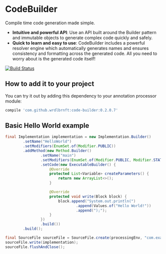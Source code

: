 # CodeBuilder

Compile time code generation made simple.

 - **Intuitive and powerful API**: Use an API built around the Builder pattern and immutable objects to generate 
 complex code quickly and safely.
 - **Quick to learn and easy to use**: CodeBuilder includes a powerful resolver engine which automatically generates names
  and ensures consistency and formatting across the generated code. All you need to worry about is the generated code itself!
  
[![Build Status](https://travis-ci.org/Wrdlbrnft/CodeBuilder.svg?branch=master)](https://travis-ci.org/Wrdlbrnft/CodeBuilder)

## How to add it to your project

You can try it out by adding this dependency to your annotation processor module:

```groovy
compile 'com.github.wrdlbrnft:code-builder:0.2.0.7'
```

## Basic Hello World example

```java
final Implementation implementation = new Implementation.Builder()
        .setName("HelloWorld")
        .setModifiers(EnumSet.of(Modifier.PUBLIC))
        .addMethod(new Method.Builder()
                .setName("main")
                .setModifiers(EnumSet.of(Modifier.PUBLIC, Modifier.STATIC))
                .setCode(new ExecutableBuilder() {
                    @Override
                    protected List<Variable> createParameters() {
                        return new ArrayList<>();
                    }

                    @Override
                    protected void write(Block block) {
                        block.append("System.out.println(")
                                .append(Values.of("Hello World!"))
                                .append(");");
                    }
                })
                .build())
        .build();

final SourceFile sourceFile = SourceFile.create(processingEnv, "com.example");
sourceFile.write(implementation);
sourceFile.flushAndClose();
```
